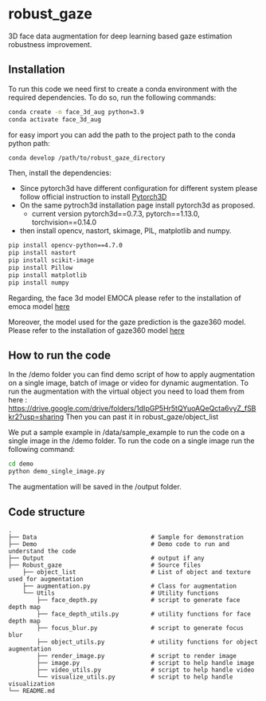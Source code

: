 # robust_gaze

3D face data augmentation for deep learning based gaze estimation robustness improvement.


## Installation

To run this code we need first to create a conda environment with the required dependencies. To do so, run the following commands:

```bash
conda create -n face_3d_aug python=3.9
conda activate face_3d_aug
```

for easy import you can add the path to the project path to the conda python path:
```bash
conda develop /path/to/robust_gaze_directory
```

Then, install the dependencies: 
- Since pytorch3d have different configuration for different system please follow official instruction to install [Pytorch3D](https://github.com/facebookresearch/pytorch3d/blob/main/INSTALL.md)
- On the same pytroch3d installation page install pytorch3d as proposed.
    - current version pytorch3d==0.7.3, pytorch==1.13.0, torchvision==0.14.0
- then install opencv, nastort, skimage, PIL, matplotlib and numpy.
```bash
pip install opencv-python==4.7.0
pip install nastort
pip install scikit-image
pip install Pillow
pip install matplotlib
pip install numpy
```

Regarding, the face 3d model EMOCA please refer to the installation of emoca model [here](https://github.com/radekd91/emoca#installation)

Moreover, the model used for the gaze prediction is the gaze360 model. Please refer to the installation of gaze360 model [here](https://github.com/erkil1452/gaze360)
## How to run the code

In the /demo folder you can find demo script of how to apply augmentation on a single image, batch of image or video for dynamic augmentation. 
To run the augmentation with the virtual object you need to load them from here : 
https://drive.google.com/drive/folders/1dIpGP5Hr5tQYuoAQeQcta6vyZ_fSBkr2?usp=sharing
Then you can past it in robust_gaze/object_list

We put a sample example in /data/sample_example to run the code on a single image in the /demo folder. To run the code on a single image run the following command:

```bash
cd demo
python demo_single_image.py
```
The augmentation will be saved in the /output folder.

## Code structure

    .
    ├── Data                                # Sample for demonstration 
    ├── Demo                                # Demo code to run and understand the code 
    ├── Output                              # output if any
    ├── Robust_gaze                         # Source files 
        ├── object_list                     # List of object and texture used for augmentation
        ├── augmentation.py                 # Class for augmentation 
        └── Utils                           # Utility functions
            ├── face_depth.py               # script to generate face depth map
            ├── face_depth_utils.py         # utility functions for face depth map
            ├── focus_blur.py               # script to generate focus blur
            ├── object_utils.py             # utility functions for object augmentation
            ├── render_image.py             # script to render image
            ├── image.py                    # script to help handle image
            ├── video_utils.py              # script to help handle video
            └── visualize_utils.py          # script to help handle visualization    
    └── README.md

